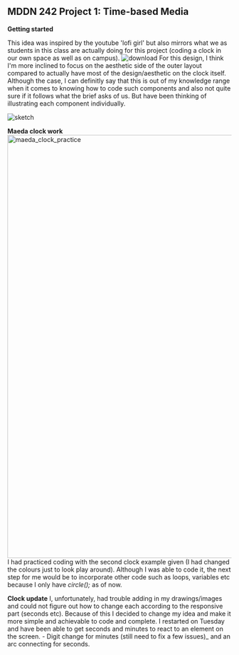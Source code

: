 ## MDDN 242 Project 1: Time-based Media  

**Getting started**


This idea was inspired by the youtube 'lofi girl' but also mirrors what we as students in this class are actually doing for this project (coding a clock in our own space as well as on campus). 
![download](https://github.com/23-2-DSDN242/time-based-media-vitolioria/assets/147349823/955d08ce-31f9-4846-a335-70e8160602ef)
For this design, I think I'm more inclined to focus on the aesthetic side of the outer layout compared to actually have most of the design/aesthetic on the clock itself. Although the case, I can definitly say that this is out of my knowledge range when it comes to knowing how to code such components and also not quite sure if it follows what the brief asks of us. But have been thinking of illustrating each component individually.

![sketch](https://github.com/23-2-DSDN242/time-based-media-vitolioria/assets/147349823/f3829425-8c49-4b2a-90d3-5953285adfd0)

**Maeda clock work**
<img width="949" alt="maeda_clock_practice" src="https://github.com/23-2-DSDN242/time-based-media-vitolioria/assets/147349823/5d2de071-dfe5-4685-900c-efa06fa93616">
I had practiced coding with the second clock example given (I had changed the colours just to look play around). Although I was able to code it, the next step for me would be to incorporate other code such as loops, variables etc because I only have _circle();_ as of now.

**Clock update** 
I, unfortunately, had trouble adding in my drawings/images and could not figure out how to change each according to the responsive part (seconds etc). Because of this I decided to change my idea and make it more simple and achievable to code and complete. I restarted on Tuesday and have been able to get seconds and minutes to react to an element on the screen. - Digit change for minutes (still need to fix a few issues)_ and an arc connecting for seconds. 




